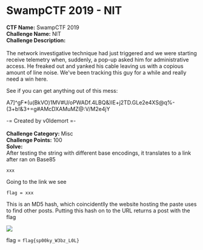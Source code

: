 # SwampCTF 2019 - NIT<br>
**CTF Name:** SwampCTF 2019 </br>
**Challenge Name:** NIT</br>
**Challenge Description:**</br></br>
The network investigative technique had just triggered and we were starting receive telemetry when, suddenly, a pop-up asked him for administrative access. He freaked out and yanked his cable leaving us with a copious amount of line noise. We've been tracking this guy for a while and really need a win here.

See if you can get anything out of this mess:

A7]^gF*(u(BkVO)1MV#U/oPWADf.4LBQ&)IE+j2TD.GLe2e4XS@q%-(3+b!&3+=g#AMcDXAMuMZ@:V/M2e4jY

-= Created by v0ldemort =-</br></br>
**Challenge Category:** Misc</br>
**Challenge Points:** 100</br>
**Solve:**</br>
After testing the string with different base encodings, it translates to a link after ran on Base85</br>
```
xxx
```
Going to the link we see
```
flag = xxx
```
This is an MD5 hash, which coincidentlly the website hosting the paste uses to find other posts.
Putting this hash on to the URL returns a post with the flag

![](xxx.PNG)

flag = ```flag{sp00ky_W3bz_L0L}```
